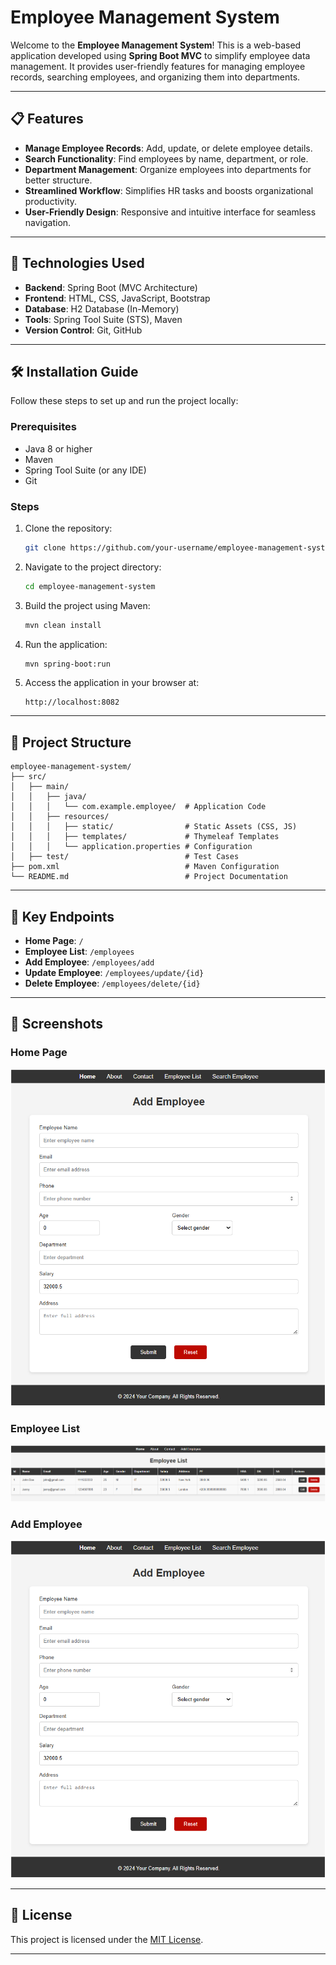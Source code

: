 # Employee Management System

Welcome to the **Employee Management System**! This is a web-based application developed using **Spring Boot MVC** to simplify employee data management. It provides user-friendly features for managing employee records, searching employees, and organizing them into departments.

---

## 📋 Features

- **Manage Employee Records**: Add, update, or delete employee details.
- **Search Functionality**: Find employees by name, department, or role.
- **Department Management**: Organize employees into departments for better structure.
- **Streamlined Workflow**: Simplifies HR tasks and boosts organizational productivity.
- **User-Friendly Design**: Responsive and intuitive interface for seamless navigation.

---

## 🔧 Technologies Used

- **Backend**: Spring Boot (MVC Architecture)
- **Frontend**: HTML, CSS, JavaScript, Bootstrap
- **Database**: H2 Database (In-Memory)
- **Tools**: Spring Tool Suite (STS), Maven
- **Version Control**: Git, GitHub

---

## 🛠️ Installation Guide

Follow these steps to set up and run the project locally:

### Prerequisites
- Java 8 or higher
- Maven
- Spring Tool Suite (or any IDE)
- Git

### Steps
1. Clone the repository:
   ```bash
   git clone https://github.com/your-username/employee-management-system.git
   ```
2. Navigate to the project directory:
   ```bash
   cd employee-management-system
   ```
3. Build the project using Maven:
   ```bash
   mvn clean install
   ```
4. Run the application:
   ```bash
   mvn spring-boot:run
   ```
5. Access the application in your browser at:
   ```
   http://localhost:8082
   ```

---

## 📂 Project Structure

```
employee-management-system/
├── src/
│   ├── main/
│   │   ├── java/
│   │   │   └── com.example.employee/  # Application Code
│   │   ├── resources/
│   │   │   ├── static/                # Static Assets (CSS, JS)
│   │   │   ├── templates/             # Thymeleaf Templates
│   │   │   └── application.properties # Configuration
│   ├── test/                          # Test Cases
├── pom.xml                            # Maven Configuration
└── README.md                          # Project Documentation
```

---

## 🚀 Key Endpoints

- **Home Page**: `/`
- **Employee List**: `/employees`
- **Add Employee**: `/employees/add`
- **Update Employee**: `/employees/update/{id}`
- **Delete Employee**: `/employees/delete/{id}`

---

## 📸 Screenshots

### Home Page
![Home Page](./screentshots/add-employee.png)

### Employee List
![Employee List](screentshots/employee-list.png)

### Add Employee
![Add Employee](screentshots/add-employee.png)

---


## 📄 License

This project is licensed under the [MIT License](LICENSE).

---
